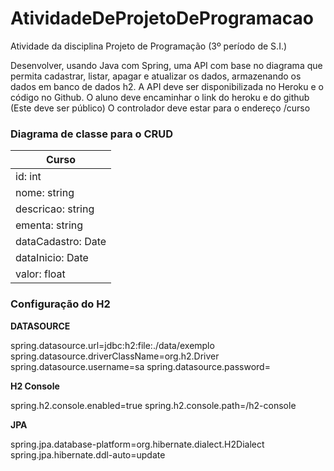 # AtividadeDeProjetoDeProgramacao
Atividade da disciplina Projeto de Programação (3º período de S.I.)

Desenvolver, usando Java com Spring, uma API com base no diagrama que permita
cadastrar, listar, apagar e atualizar os dados, armazenando os dados em banco de dados h2.
A API deve ser disponibilizada no Heroku e o código no Github.
O aluno deve encaminhar o link do heroku e do github (Este deve ser público)
O controlador deve estar para o endereço /curso

### Diagrama de classe para o CRUD

| Curso  |
| ------------------- |
| id: int |
| nome: string |
| descricao: string |
| ementa: string |
| dataCadastro: Date |
| dataInicio: Date |
| valor: float |

### Configuração do H2

**DATASOURCE**

spring.datasource.url=jdbc:h2:file:./data/exemplo
spring.datasource.driverClassName=org.h2.Driver
spring.datasource.username=sa
spring.datasource.password=

**H2 Console**

spring.h2.console.enabled=true
spring.h2.console.path=/h2-console

**JPA**

spring.jpa.database-platform=org.hibernate.dialect.H2Dialect
spring.jpa.hibernate.ddl-auto=update
